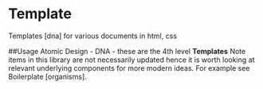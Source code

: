 # Template
Templates [dna] for various documents in html, css

##Usage
Atomic Design - DNA - these are the 4th level **Templates**
Note items in this library are not necessarily updated hence it is worth looking at relevant underlying components for more modern ideas. For example see Boilerplate [organisms].
